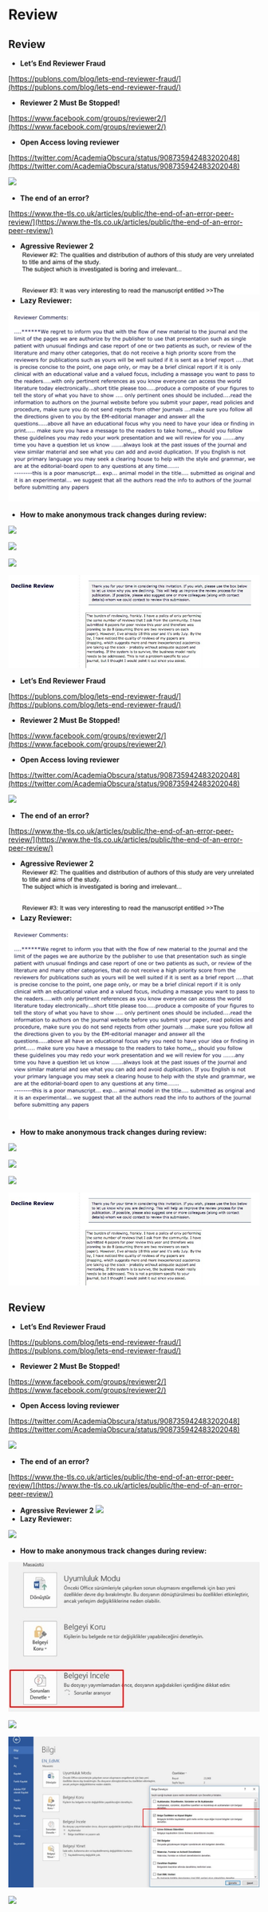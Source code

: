 # Review

## Review

* **Let’s End Reviewer Fraud**

[https://publons.com/blog/lets-end-reviewer-fraud/](https://publons.com/blog/lets-end-reviewer-fraud/)

* **Reviewer 2 Must Be Stopped!**

[https://www.facebook.com/groups/reviewer2/](https://www.facebook.com/groups/reviewer2/)

* **Open Access loving reviewer**

[https://twitter.com/AcademiaObscura/status/908735942483202048](https://twitter.com/AcademiaObscura/status/908735942483202048)

![](<../.gitbook/assets/djx6hdgwkaadp6b.jpg\_large (2) (2) (2) (2) (1).jpg>)

* **The end of an error?**

[https://www.the-tls.co.uk/articles/public/the-end-of-an-error-peer-review/](https://www.the-tls.co.uk/articles/public/the-end-of-an-error-peer-review/)

* **Agressive Reviewer 2**\
  ![](<../.gitbook/assets/ekran-resmi-2017-12-07-17.41.22 (2) (2) (2) (2) (1).png>)
* **Lazy Reviewer:**

![](<../.gitbook/assets/ekran-resmi-2018-01-09-19.16.12 (2) (2) (2) (2) (1).png>)

* **How to make anonymous track changes during review:**

![](<../.gitbook/assets/whatsapp-image-2018-01-15-at-08.57.08 (1).jpeg>)

![](<../.gitbook/assets/whatsapp-image-2018-01-15-at-08.57.22 (1) (1) (1) (1).jpeg>)

![](<../.gitbook/assets/whatsapp-image-2018-01-15-at-08.58.04 (1).jpeg>)

![](<../.gitbook/assets/du-b3hmxcaaxuld.jpg-large (2) (2) (2) (2) (1).jpg>)

* **Let’s End Reviewer Fraud**

[https://publons.com/blog/lets-end-reviewer-fraud/](https://publons.com/blog/lets-end-reviewer-fraud/)

* **Reviewer 2 Must Be Stopped!**

[https://www.facebook.com/groups/reviewer2/](https://www.facebook.com/groups/reviewer2/)

* **Open Access loving reviewer**

[https://twitter.com/AcademiaObscura/status/908735942483202048](https://twitter.com/AcademiaObscura/status/908735942483202048)

![](<../.gitbook/assets/djx6hdgwkaadp6b.jpg\_large (2) (2) (2) (2) (2).jpg>)

* **The end of an error?**

[https://www.the-tls.co.uk/articles/public/the-end-of-an-error-peer-review/](https://www.the-tls.co.uk/articles/public/the-end-of-an-error-peer-review/)

* **Agressive Reviewer 2**\
  ![](<../.gitbook/assets/ekran-resmi-2017-12-07-17.41.22 (2) (2) (2) (2) (2).png>)
* **Lazy Reviewer:**

![](<../.gitbook/assets/ekran-resmi-2018-01-09-19.16.12 (2) (2) (2) (2) (2).png>)

* **How to make anonymous track changes during review:**

![](<../.gitbook/assets/whatsapp-image-2018-01-15-at-08.57.08 (2).jpeg>)

![](<../.gitbook/assets/whatsapp-image-2018-01-15-at-08.57.22 (1) (1) (1) (2).jpeg>)

![](<../.gitbook/assets/whatsapp-image-2018-01-15-at-08.58.04 (2).jpeg>)

![](<../.gitbook/assets/du-b3hmxcaaxuld.jpg-large (2) (2) (2) (2) (2).jpg>)

## Review

* **Let’s End Reviewer Fraud**

[https://publons.com/blog/lets-end-reviewer-fraud/](https://publons.com/blog/lets-end-reviewer-fraud/)

* **Reviewer 2 Must Be Stopped!**

[https://www.facebook.com/groups/reviewer2/](https://www.facebook.com/groups/reviewer2/)

* **Open Access loving reviewer**

[https://twitter.com/AcademiaObscura/status/908735942483202048](https://twitter.com/AcademiaObscura/status/908735942483202048)

![](<../.gitbook/assets/djx6hdgwkaadp6b.jpg\_large (2) (2) (2) (2).jpg>)

* **The end of an error?**

[https://www.the-tls.co.uk/articles/public/the-end-of-an-error-peer-review/](https://www.the-tls.co.uk/articles/public/the-end-of-an-error-peer-review/)

* **Agressive Reviewer 2** ![](<../.gitbook/assets/ekran-resmi-2017-12-07-17.41.22 (2) (2) (2) (2).png>)
* **Lazy Reviewer:**

![](<../.gitbook/assets/ekran-resmi-2018-01-09-19.16.12 (2) (2) (2) (2).png>)

* **How to make anonymous track changes during review:**

![](../.gitbook/assets/whatsapp-image-2018-01-15-at-08.57.08.jpeg)

![](<../.gitbook/assets/whatsapp-image-2018-01-15-at-08.57.22 (1) (1) (1).jpeg>)

![](../.gitbook/assets/whatsapp-image-2018-01-15-at-08.58.04.jpeg)

![](<../.gitbook/assets/du-b3hmxcaaxuld.jpg-large (2) (2) (2) (2).jpg>)
